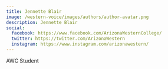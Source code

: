 ```yaml
---
title: Jennette Blair
image: /western-voice/images/authors/author-avatar.png
description: Jennette Blair
social:
  facebook: https://www.facebook.com/ArizonaWesternCollege/
  twitter: https://twitter.com/ArizonaWestern
  instagram: https://www.instagram.com/arizonawestern/
---
```


AWC Student